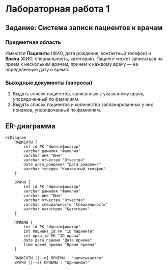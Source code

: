 # Лабораторная работа 1

## Задание: Система записи пациентов к врачам

### Предметная область
Имеются **Пациенты** (ФИО, дата рождения, контактный телефон) и **Врачи** (ФИО, специальность, категория). Пациент может записаться на прием к нескольким врачам, причем к каждому врачу — на определенную дату и время.

### Выходные документы (запросы)
1. Выдать список пациентов, записанных к указанному врачу, упорядоченный по фамилиям.
2. Выдать список пациентов и количество запланированных у них приемов, упорядоченный по фамилиям.

## ER-диаграмма

```mermaid
erDiagram
    ПАЦИЕНТЫ {
        int id PK "Идентификатор"
        varchar фамилия "Фамилия"
        varchar имя "Имя"
        varchar отчество "Отчество"
        date дата_рождения "Дата рождения"
        varchar телефон "Контактный телефон"
    }
    
    ВРАЧИ {
        int id PK "Идентификатор"
        varchar фамилия "Фамилия"
        varchar имя "Имя"
        varchar отчество "Отчество"
        varchar специальность "Специальность"
        varchar категория "Категория"
    }
    
    ПРИЕМЫ {
        int id PK "Идентификатор"
        int пациент_id FK "ID пациента"
        int врач_id FK "ID врача"
        date дата_приема "Дата приема"
        time время_приема "Время приема"
    }

    ПАЦИЕНТЫ ||--o{ ПРИЕМЫ : "записывается"
    ВРАЧИ ||--o{ ПРИЕМЫ : "принимает"
